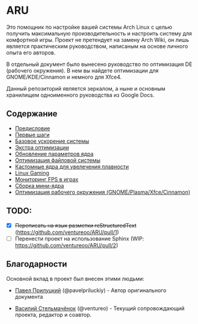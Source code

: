 # ARU

Это помощник по настройке вашей системы Arch Linux с целью получить максимальную производительность и настроить систему для комфортной игры. Проект не претендует на замену Arch Wiki, он лишь является практическим руководством, написаным на основе личного опыта его авторов.

В отдельный документ было вынесено руководство по оптимизация DE (рабочего окружения). В нем вы найдете оптимизации для GNOME/KDE/Cinnamon и немного для Xfce4. 

Данный репозиторий является зеркалом, а ныне и основным хранилищем одноименного руководства из Google Docs.

## Содержание

- [Предисловие](https://github.com/ventureoo/ARU/blob/main/sphinx/source/preface.rst)
- [Первые шаги](https://github.com/ventureoo/ARU/blob/main/sphinx/source/first-steps.rst)
- [Базовое ускорение системы](https://github.com/ventureoo/ARU/blob/main/sphinx/source/generic-system-acceleration.rst)
- [Экстра оптимизации](https://github.com/ventureoo/ARU/blob/main/sphinx/source/extra-optimizations.rst)
- [Обновление параметров ядра](https://github.com/ventureoo/ARU/blob/main/sphinx/source/kernel-parameters.rst)
- [Оптимизация файловой системы](https://github.com/ventureoo/ARU/blob/main/sphinx/source/file-systems.rst)
- [Кастомные ядра для увелечения плавности](https://github.com/ventureoo/ARU/blob/main/sphinx/source/custom-kernels.rst)
- [Linux Gaming](https://github.com/ventureoo/ARU/blob/main/sphinx/source/linux-gaming.rst)
- [Мониторинг FPS в играх](https://github.com/ventureoo/ARU/blob/main/sphinx/source/monitoring-fps.rst)
- [Сборка мини-ядра](https://github.com/ventureoo/ARU/blob/main/sphinx/source/mini-kernel.rst)
- [Оптимизация рабочего окружения (GNOME/Plasma/Xfce/Cinnamon)](https://github.com/ventureoo/ARU/blob/main/sphinx/source/de-optimizations.rst)

## TODO:

- [x] ~~Переписать на язык разметки reStructuredText~~ (https://github.com/ventureoo/ARU/pull/1)
- [ ] Перенести проект на использование Sphinx (WIP: https://github.com/ventureoo/ARU/pull/2)

## Благодарности

Основной вклад в проект был внесен этими людьми:

- [Павел Прилуцкий](https://vk.com/ustavchiy) (@pavelpriluckiy) - Автор оригинального документа

- [Василий Стельмачёнок](https://vk.com/ventureo) (@ventureo) - Текущий сопровождающий проекта, редактор и соавтор. 
